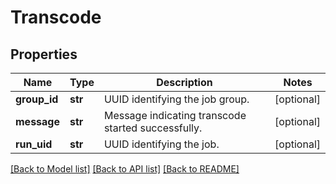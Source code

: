 # Transcode

## Properties
Name | Type | Description | Notes
------------ | ------------- | ------------- | -------------
**group_id** | **str** | UUID identifying the job group. | [optional] 
**message** | **str** | Message indicating transcode started successfully. | [optional] 
**run_uid** | **str** | UUID identifying the job. | [optional] 

[[Back to Model list]](../README.md#documentation-for-models) [[Back to API list]](../README.md#documentation-for-api-endpoints) [[Back to README]](../README.md)

